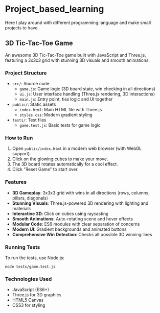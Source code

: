 # Project_based_learning
Here I play around with different programming language and make small projects to have

## 3D Tic-Tac-Toe Game

An awesome 3D Tic-Tac-Toe game built with JavaScript and Three.js, featuring a 3x3x3 grid with stunning 3D visuals and smooth animations.

### Project Structure
- `src/`: Source code
  - `game.js`: Game logic (3D board state, win checking in all directions)
  - `ui.js`: User interface handling (Three.js rendering, 3D interactions)
  - `main.js`: Entry point, ties logic and UI together
- `public/`: Static assets
  - `index.html`: Main HTML file with Three.js
  - `styles.css`: Modern gradient styling
- `tests/`: Test files
  - `game.test.js`: Basic tests for game logic

### How to Run
1. Open `public/index.html` in a modern web browser (with WebGL support).
2. Click on the glowing cubes to make your move.
3. The 3D board rotates automatically for a cool effect.
4. Click "Reset Game" to start over.

### Features
- **3D Gameplay**: 3x3x3 grid with wins in all directions (rows, columns, pillars, diagonals)
- **Stunning Visuals**: Three.js-powered 3D rendering with lighting and materials
- **Interactive 3D**: Click on cubes using raycasting
- **Smooth Animations**: Auto-rotating scene and hover effects
- **Modular Code**: ES6 modules with clear separation of concerns
- **Modern UI**: Gradient backgrounds and animated buttons
- **Comprehensive Win Detection**: Checks all possible 3D winning lines

### Running Tests
To run the tests, use Node.js:
```
node tests/game.test.js
```

### Technologies Used
- JavaScript (ES6+)
- Three.js for 3D graphics
- HTML5 Canvas
- CSS3 for styling
